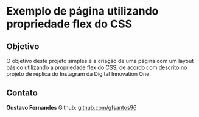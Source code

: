 # Exemplo de página utilizando propriedade flex do CSS

## Objetivo
O objetivo deste projeto simples é a criação de uma página com um layout básico utilizando a propriedade flex do CSS, de acordo com descrito no projeto de réplica do Instagram da Digital Innovation One.

## Contato
**Gustavo Fernandes**
Github: [github.com/gfsantos96](https://github.com/gfsantos96)